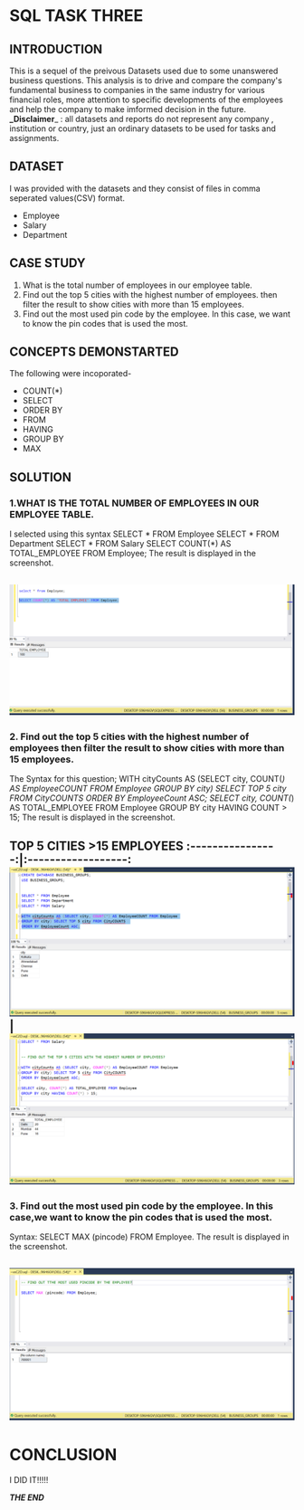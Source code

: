 # SQL TASK THREE

## INTRODUCTION

This is a sequel of the preivous Datasets used due to some unanswered business questions. 
This analysis is to drive and compare the company's fundamental business to companies
in the same industry for various financial roles, more attention to specific developments
of the employees and help the company to make imformed decision in the future.
**_Disclaimer**_ : all datasets and reports do not represent any company , institution or country,
just an ordinary datasets to be used for tasks and assignments.

## DATASET

I was provided with the datasets and they consist of files in comma seperated values(CSV) format.
- Employee
- Salary
- Department

## CASE STUDY

1. What is the total number of employees in our employee table.
2. ﻿﻿Find out the top 5 cities with the highest number of employees.
then filter the result to show cities with more than 15 employees.
3. ﻿﻿Find out the most used pin code by the employee. In this case,
we want to know the pin codes that is used the most.

## CONCEPTS DEMONSTARTED

The following were incoporated-

- COUNT(*)
- SELECT
- ORDER BY
- FROM
- HAVING
- GROUP BY
- MAX

## SOLUTION 

### 1.WHAT IS THE TOTAL NUMBER OF EMPLOYEES IN OUR EMPLOYEE TABLE.

I selected using this syntax 
SELECT * FROM Employee
SELECT * FROM Department
SELECT * FROM Salary
SELECT COUNT(*) AS TOTAL_EMPLOYEE FROM Employee; The result is displayed in the screenshot.

![](NUMBER-1.PNG)
---

### 2. ﻿﻿Find out the top 5 cities with the highest number of employees then filter the result to show cities with more than 15 employees.

The Syntax for this question;
WITH cityCounts AS (SELECT city, COUNT(*) AS EmployeeCOUNT FROM Employee
GROUP BY city) SELECT TOP 5 city FROM CityCOUNTS 
ORDER BY EmployeeCount ASC;
SELECT city, COUNT(*) AS TOTAL_EMPLOYEE FROM Employee
GROUP BY city HAVING COUNT > 15; The result is displayed in the screenshot.

TOP 5 CITIES         >15 EMPLOYEES
:----------------:|:------------------:
![](TASK-1.PNG)   |  ![](TASK-2BB.PNG)
---

### 3. ﻿﻿Find out the most used pin code by the employee. In this case,we want to know the pin codes that is used the most.

Syntax: SELECT MAX (pincode) FROM Employee. The result is displayed in the screenshot.

![](TASK-3.PNG)
---

# CONCLUSION
I DID IT!!!!!

**_THE END_**
